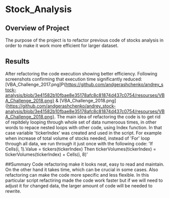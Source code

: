 # Stock_Analysis

## Overview of Project
The purpose of the project is to refactor previous code of stocks analysis in order to make it work more efficient for larger dataset.

## Results
After refactoring the code execution showing better efficiency. Following screenshots confirming that execution time significantly reduced: [VBA_Challenge_2017.png]P{https://github.com/andgerashchenko/andrey_stock-analysis/blob/3e41582b10fbae8e35178afc8c81874d437c0754/resourses/VBA_Challenge_2018.png} & [VBA_Challenge_2018.png]{https://github.com/andgerashchenko/andrey_stock-analysis/blob/3e41582b10fbae8e35178afc8c81874d437c0754/resourses/VBA_Challenge_2018.png}. The main idea of refactoring the code is to get rid of repitdely looping through whole set of data numeroous times, in other words to repace nested loops with other code, using Index function. In that case variable 'tickerIndex' was created and used in the script. For example when increase of total volume of stocks needed, instead of 'For' loop through all data, we run through it just once with the following code: 
'If Cells(i, 1).Value = tickers(tickerIndex) Then
 tickerVolumes(tickerIndex) = tickerVolumes(tickerIndex) + Cells(i, 8)'
 
##Summary
Code refactoring make it looks neat, easy to read and maintain. On the other hand it takes time, which can be crucial in some cases. Also refactoring can make the code more specific and less flexible.
In this particular script refactiring made the code work faster but if we will need to adjust it for changed data, the larger amount of code will be needed to rewrite.
